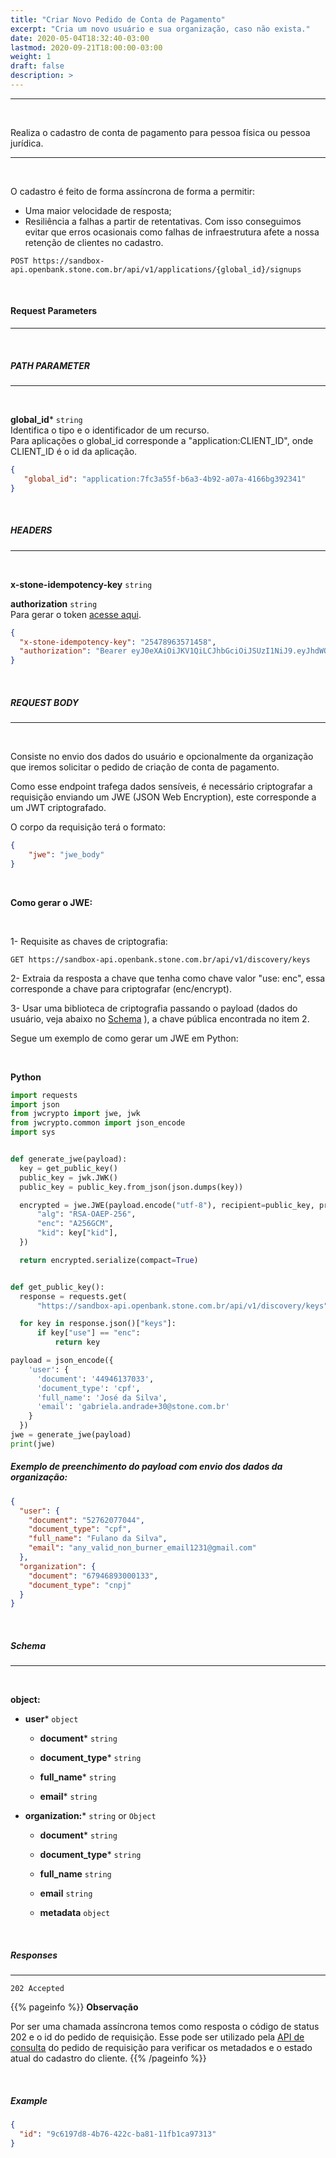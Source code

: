 ```yaml
---
title: "Criar Novo Pedido de Conta de Pagamento"
excerpt: "Cria um novo usuário e sua organização, caso não exista."
date: 2020-05-04T18:32:40-03:00
lastmod: 2020-09-21T18:00:00-03:00
weight: 1
draft: false
description: >
---
```


---
<br>

Realiza o cadastro de conta de pagamento para pessoa física ou pessoa jurídica.

---
<br>

O cadastro é feito de forma assíncrona de forma a permitir:

 - Uma maior velocidade de resposta;
 - Resiliência a falhas a partir de retentativas. Com isso conseguimos evitar que erros ocasionais como falhas de infraestrutura afete a nossa retenção de clientes no cadastro.



```
POST https://sandbox-api.openbank.stone.com.br/api/v1/applications/{global_id}/signups
```

<br>


#### **Request Parameters**

---
<br>

##### **PATH PARAMETER**
---
<br>

**global_id*** `string`<br>
Identifica o tipo e o identificador de um recurso.<br>
Para aplicações o global_id corresponde a "application:CLIENT_ID", onde CLIENT_ID é o id da aplicação.


```json
{
   "global_id": "application:7fc3a55f-b6a3-4b92-a07a-4166bg392341"
}
```
<br>

##### **HEADERS**
---

<br>

**x-stone-idempotency-key** `string`

**authorization** `string`<br>
Para gerar o token [acesse aqui](/docs/guias/integracao/autenticacao).

```json
{
  "x-stone-idempotency-key": "25478963571458", 
  "authorization": "Bearer eyJ0eXAiOiJKV1QiLCJhbGciOiJSUzI1NiJ9.eyJhdWQiOiJhY2NvdW50cy1odWJpZEBvcGVuYmFuay5zdG9uZS5jb20uYnIiLCJuYmYiOjE2MTU0NzI9GjAsInNlc3Npb25fbWV0YWRhdGEiOnsiZW1wcmVzYVpXIjoxLCJjaGF2ZVpXIjoienciLCJwcm9kdWNhbyI6ZmFsc2V9LCJpc3MiOiJkODAzMDQ4ZC03MzA2LTQxNTYtYjNlMS1hNjlkMWNiZjQ3ODEiLCJyZWRpcmVjdF91cmkiOiJodHRwOi8vbG9jYWxob3N0Ojg1ODUvc3RvbmViYW5rL2NvbnNlbnRyZWRpcmVjdCIsInR5cGUiOiJjb25zZW50IiwiZXhwIjoxNjE1NDc5OTI5LCJpYWJ3OjE2MTU0NzI3MTksImp0aSI6Ijk0NTlmMjhhLTQ5NDEtNDA2Zi05YjExLWFmMjdhMWQ2MzEyMCJ9.SptDNxVKp5W_9B" 
}
```

<br>

##### **REQUEST BODY**

---
<br>

Consiste no envio dos dados do usuário e opcionalmente da organização que iremos solicitar o pedido de criação de conta de pagamento.

Como esse endpoint trafega dados sensíveis, é necessário criptografar a requisição enviando um JWE (JSON Web Encryption), este corresponde a um JWT criptografado.

O corpo da requisição terá o formato:

```json
{
    "jwe": "jwe_body"
}
```
<br>

**Como gerar o JWE:**

<br>

1- Requisite as chaves de criptografia:
 
```
GET https://sandbox-api.openbank.stone.com.br/api/v1/discovery/keys
```
2- Extraia da resposta a chave que tenha como chave valor "use: enc", essa corresponde a chave para criptografar (enc/encrypt).

3- Usar uma biblioteca de criptografia passando o payload (dados do usuário, veja abaixo no [Schema](/docs/referencia-da-api/dados-da-conta/criar-nova-conta-de-pagamento/#schema) ), a chave pública encontrada no item 2.

Segue um exemplo de como gerar um JWE em Python:

<br>

**Python**

```python
import requests
import json
from jwcrypto import jwe, jwk
from jwcrypto.common import json_encode
import sys


def generate_jwe(payload):
  key = get_public_key()
  public_key = jwk.JWK()
  public_key = public_key.from_json(json.dumps(key))

  encrypted = jwe.JWE(payload.encode("utf-8"), recipient=public_key, protected={
      "alg": "RSA-OAEP-256",
      "enc": "A256GCM",
      "kid": key["kid"],
  })

  return encrypted.serialize(compact=True)


def get_public_key():
  response = requests.get(
      "https://sandbox-api.openbank.stone.com.br/api/v1/discovery/keys")

  for key in response.json()["keys"]:
      if key["use"] == "enc":
          return key

payload = json_encode({
    'user': {
      'document': '44946137033',
      'document_type': 'cpf',
      'full_name': 'José da Silva',
      'email': 'gabriela.andrade+30@stone.com.br'
    }
  })
jwe = generate_jwe(payload)
print(jwe)
```


##### Exemplo de preenchimento do payload com envio dos dados da organização:


```json
{
  "user": {
    "document": "52762077044",
    "document_type": "cpf",
    "full_name": "Fulano da Silva",
    "email": "any_valid_non_burner_email1231@gmail.com"
  },
  "organization": {
    "document": "67946893000133",
    "document_type": "cnpj"
  }
}
```


<br>

##### **Schema**
---
<br>

**object:**

   - **user*** `object`

     - **document*** `string`

     - **document_type*** `string`

     - **full_name*** `string`

     - **email*** `string`


   - **organization:*** `string` or `Object`

     - **document*** `string`

     - **document_type*** `string`

     - **full_name** `string`

     - **email** `string`

     - **metadata** `object`




<br>

##### **Responses**
---

```
202 Accepted
```

{{% pageinfo %}}
**Observação**

Por ser uma chamada assíncrona temos como resposta o código de status 202 e o id do pedido de requisição. Esse pode ser utilizado pela [API de consulta](/docs/referencia-da-api/dados-da-conta/consultar-dados-do-pedido-da-conta-de-pagamento) do pedido de requisição para verificar os metadados e o estado atual do cadastro do cliente.
{{% /pageinfo %}}

<br>

##### Example


```json
{
  "id": "9c6197d8-4b76-422c-ba81-11fb1ca97313"
}
```



